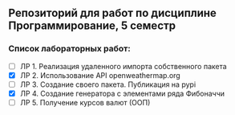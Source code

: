 ## Репозиторий для работ по дисциплине Программирование, 5 семестр

### Список лабораторных работ:
- [ ] ЛР 1. Реализация удаленного импорта собственного пакета
- [x] ЛР 2. Использование API openweathermap.org
- [ ] ЛР 3. Создание своего пакета. Публикация на pypi
- [x] ЛР 4. Создание генератора с элементами ряда Фибоначчи
- [ ] ЛР 5. Получение курсов валют (ООП)
